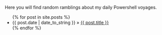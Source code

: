 <html>

<head>
  <title>Welcome my Powershell Blog</title>
</head>

<body>
<p>Here you will find random ramblings about my daily Powershell voyages.</p> 


<ul class="posts">
        {% for post in site.posts %}
          <li><span>{{ post.date | date_to_string }}</span> &raquo; <a href="{{ post.url }}">{{ post.title }}</a></li>
        {% endfor %}
      </ul>
</body>
